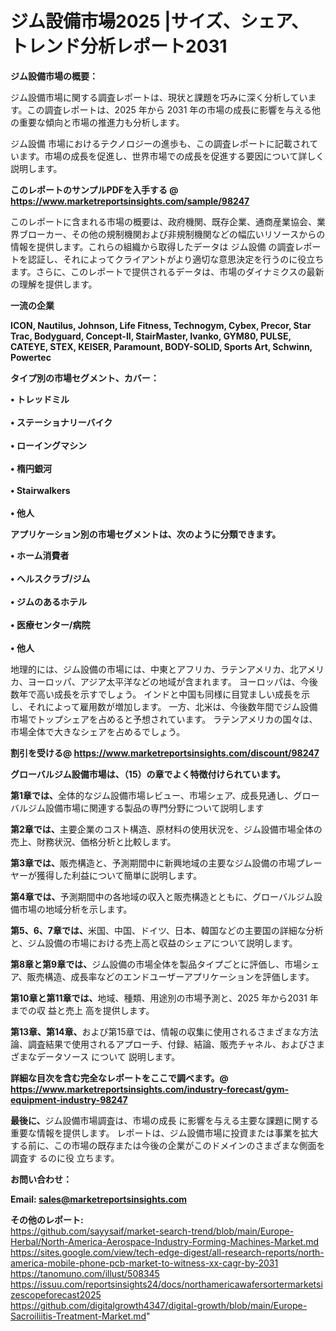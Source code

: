# ジム設備市場2025 |サイズ、シェア、トレンド分析レポート2031

<strong><b>ジム設備市場の概要：</b></strong>

ジム設備市場に関する調査レポートは、現状と課題を巧みに深く分析しています。この調査レポートは、2025 年から 2031 年の市場の成長に影響を与える他の重要な傾向と市場の推進力も分析します。

ジム設備 市場におけるテクノロジーの進歩も、この調査レポートに記載されています。市場の成長を促進し、世界市場での成長を促進する要因について詳しく説明します。

<strong>このレポートのサンプルPDFを入手する @ <a href=https://www.marketreportsinsights.com/sample/98247>https://www.marketreportsinsights.com/sample/98247</a></strong>

このレポートに含まれる市場の概要は、政府機関、既存企業、通商産業協会、業界ブローカー、その他の規制機関および非規制機関などの幅広いリソースからの情報を提供します。これらの組織から取得したデータは ジム設備 の調査レポートを認証し、それによってクライアントがより適切な意思決定を行うのに役立ちます。さらに、このレポートで提供されるデータは、市場のダイナミクスの最新の理解を提供します。

<strong>一流の企業</strong>

<strong><b>ICON, Nautilus, Johnson, Life Fitness, Technogym, Cybex, Precor, Star Trac, Bodyguard, Concept-II, StairMaster, Ivanko, GYM80, PULSE, CATEYE, STEX, KEISER, Paramount, BODY-SOLID, Sports Art, Schwinn, Powertec</b></strong>

<strong><b>タイプ別の市場セグメント、カバー：</b></strong>

<strong>• トレッドミル<br><br>• ステーショナリーバイク<br><br>• ローイングマシン<br><br>• 楕円銀河<br><br>• Stairwalkers<br><br>• 他人</strong>

<strong><b>アプリケーション別の市場セグメントは、次のように分類できます。</b></strong>

<strong>• ホーム消費者<br><br>• ヘルスクラブ/ジム<br><br>• ジムのあるホテル<br><br>• 医療センター/病院<br><br>• 他人</strong>

 地理的には、ジム設備の市場には、中東とアフリカ、ラテンアメリカ、北アメリカ、ヨーロッパ、アジア太平洋などの地域が含まれます。 ヨーロッパは、今後数年で高い成長を示すでしょう。 インドと中国も同様に目覚ましい成長を示し、それによって雇用数が増加します。 一方、北米は、今後数年間でジム設備市場でトップシェアを占めると予想されています。 ラテンアメリカの国々は、市場全体で大きなシェアを占めるでしょう。

<strong>割引を受ける@ <a href=https://www.marketreportsinsights.com/discount/98247>https://www.marketreportsinsights.com/discount/98247</a></strong>

<strong><b>グローバルジム設備市場は、（15）の章でよく特徴付けられています。</b></strong>

<strong><b>第</b></strong><strong><b>1章では、</b></strong>全体的なジム設備市場レビュー、市場シェア、成長見通し、グローバルジム設備市場に関連する製品の専門分野について説明します

<strong><b>第2章では、</b></strong>主要企業のコスト構造、原材料の使用状況を、ジム設備市場全体の売上、財務状況、価格分析と比較します。

<strong><b>第3章では、</b></strong>販売構造と、予測期間中に新興地域の主要なジム設備の市場プレーヤーが獲得した利益について簡単に説明します。

<strong><b>第4章では、</b></strong>予測期間中の各地域の収入と販売構造とともに、グローバルジム設備市場の地域分析を示します。

<strong><b>第5、6、7章では、</b></strong>米国、中国、ドイツ、日本、韓国などの主要国の詳細な分析と、ジム設備の市場における売上高と収益のシェアについて説明します。

<strong><b>第8章と第9章では、</b></strong>ジム設備の市場全体を製品タイプごとに評価し、市場シェア、販売構造、成長率などのエンドユーザーアプリケーションを評価します。

<strong><b>第10章と第11章では、</b></strong>地域、種類、用途別の市場予測と、2025 年から2031 年までの収 益と売上 高を提供します。

<strong><b>第13章、第14章、</b></strong>および第15章では、情報の収集に使用されるさまざまな方法論、調査結果で使用されるアプローチ、付録、結論、販売チャネル、およびさまざまなデータソース について 説明します。

<strong>詳細な目次を含む完全なレポートをここで調べます。@ <a href=https://www.marketreportsinsights.com/industry-forecast/gym-equipment-industry-98247>https://www.marketreportsinsights.com/industry-forecast/gym-equipment-industry-98247</a></strong>

<strong><b>最後に、</b></strong>ジム設備市場調査は、市場の成長 に影響を</a>与える主要な課題に関する重要な情報を提供します。 レポートは、ジム設備市場に投資または事業を拡大する前に、この市場の既存または今後の企業がこのドメインのさまざまな側面を調査す るのに役 立ちます。

<strong><b>お問い合わせ：</b></strong>

<strong>Email: </strong><a href=mailto:sales@marketreportsinsights.com><strong>sales@marketreportsinsights.com</strong></a>

<strong>その他のレポート:</strong>
<br>
<a href=https://github.com/sayysaif/market-search-trend/blob/main/Europe-Herbal/North-America-Aerospace-Industry-Forming-Machines-Market.md>https://github.com/sayysaif/market-search-trend/blob/main/Europe-Herbal/North-America-Aerospace-Industry-Forming-Machines-Market.md</a>
<br>
<a href=https://sites.google.com/view/tech-edge-digest/all-research-reports/north-america-mobile-phone-pcb-market-to-witness-xx-cagr-by-2031>https://sites.google.com/view/tech-edge-digest/all-research-reports/north-america-mobile-phone-pcb-market-to-witness-xx-cagr-by-2031</a>
<br>
<a href=https://tanomuno.com/illust/508345>https://tanomuno.com/illust/508345</a>
<br>
<a href=https://issuu.com/reportsinsights24/docs/northamericawafersortermarketsizescopeforecast2025>https://issuu.com/reportsinsights24/docs/northamericawafersortermarketsizescopeforecast2025</a>
<br>
<a href=https://github.com/digitalgrowth4347/digital-growth/blob/main/Europe-Sacroiliitis-Treatment-Market.md>https://github.com/digitalgrowth4347/digital-growth/blob/main/Europe-Sacroiliitis-Treatment-Market.md</a>"
